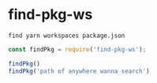 # find-pkg-ws

    find yarn workspaces package.json

```ts
const findPkg = require('find-pkg-ws');

findPkg()
findPkg('path of anywhere wanna search')
```
